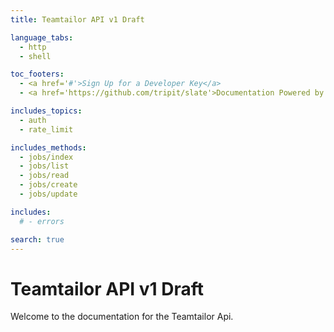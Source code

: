 ```yaml
---
title: Teamtailor API v1 Draft

language_tabs:
  - http
  - shell

toc_footers:
  - <a href='#'>Sign Up for a Developer Key</a>
  - <a href='https://github.com/tripit/slate'>Documentation Powered by Slate</a>

includes_topics:
  - auth
  - rate_limit

includes_methods:
  - jobs/index
  - jobs/list
  - jobs/read
  - jobs/create
  - jobs/update

includes:
  # - errors

search: true
---
```


# Teamtailor API v1 Draft
Welcome to the documentation for the Teamtailor Api.
